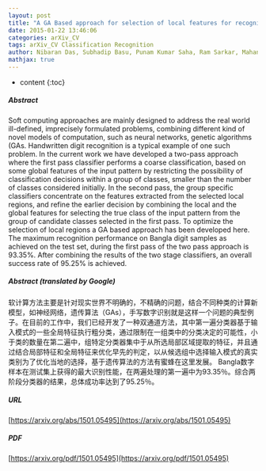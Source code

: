 ```yaml
---
layout: post
title: "A GA Based approach for selection of local features for recognition of handwritten Bangla numerals"
date: 2015-01-22 13:46:06
categories: arXiv_CV
tags: arXiv_CV Classification Recognition
author: Nibaran Das, Subhadip Basu, Punam Kumar Saha, Ram Sarkar, Mahantapas Kundu, Mita Nasipuri
mathjax: true
---
```


* content
{:toc}

##### Abstract
Soft computing approaches are mainly designed to address the real world ill-defined, imprecisely formulated problems, combining different kind of novel models of computation, such as neural networks, genetic algorithms (GAs. Handwritten digit recognition is a typical example of one such problem. In the current work we have developed a two-pass approach where the first pass classifier performs a coarse classification, based on some global features of the input pattern by restricting the possibility of classification decisions within a group of classes, smaller than the number of classes considered initially. In the second pass, the group specific classifiers concentrate on the features extracted from the selected local regions, and refine the earlier decision by combining the local and the global features for selecting the true class of the input pattern from the group of candidate classes selected in the first pass. To optimize the selection of local regions a GA based approach has been developed here. The maximum recognition performance on Bangla digit samples as achieved on the test set, during the first pass of the two pass approach is 93.35%. After combining the results of the two stage classifiers, an overall success rate of 95.25% is achieved.

##### Abstract (translated by Google)
软计算方法主要是针对现实世界不明确的，不精确的问题，结合不同种类的计算新模型，如神经网络，遗传算法（GAs），手写数字识别就是这样一个问题的典型例子。在目前的工作中，我们已经开发了一种双通道方法，其中第一遍分类器基于输入模式的一些全局特征执行粗分类，通过限制在一组类中的分类决定的可能性，小于类的数量在第二遍中，组特定分类器集中于从所选局部区域提取的特征，并且通过结合局部特征和全局特征来优化早先的判定，以从候选组中选择输入模式的真实类别为了优化当地的选择，基于遗传算法的方法有蜜蜂在这里发展。 Bangla数字样本在测试集上获得的最大识别性能，在两遍处理的第一遍中为93.35％。综合两阶段分类器的结果，总体成功率达到了95.25％。

##### URL
[https://arxiv.org/abs/1501.05495](https://arxiv.org/abs/1501.05495)

##### PDF
[https://arxiv.org/pdf/1501.05495](https://arxiv.org/pdf/1501.05495)

